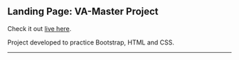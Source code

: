 ## Landing Page: VA-Master Project

Check it out [live here](https://bbringel.github.io/bootstrap/).

Project developed to practice Bootstrap, HTML and CSS.

---
